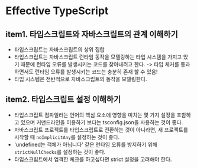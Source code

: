 # Effective TypeScript

## item1. 타입스크립트와 자바스크립트의 관계 이해하기

- 타입스크립트는 자바스크립트의 상위 집합
- 타입스크립트는 자바스크립트 런타임 동작을 모델링하는 타입 시스템을 가지고 있기 때문에 런타임 오류를 발생시키는 코드를 찾아내려고 한다. -> 타입 체커를 통과하면서도 런타임 오류를 발생시키는 코드는 충분히 존재 할 수 있음!
- 타입 시스템은 전반적으로 자바스크립트의 동작을 모델링한다.

## item2. 타입스크립트 설정 이해하기

- 타입스크립트 컴파일러는 언어의 핵심 요소에 영향을 미치는 몇 가지 설정을 포함하고 있으며 커맨드라인을 이용하기 보다는 tsconfig.json을 사용하는 것이 좋다.
- 자바스크립트 프로젝트를 타입스크립트로 전환하는 것이 아니라면, 새 프로젝트를 시작할 때 `noImplicitAny`를 설정하는 것이 좋다.
- 'undefined는 객체가 아닙니다' 같은 런타임 오류를 방지하기 위해 `strictNullChecks`를 설정하는 것이 좋다.
- 타입스크립트에서 엄격한 체크를 하고싶다면 strict 설정을 고려해야 한다.
